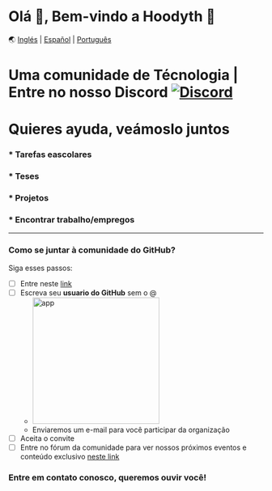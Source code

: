 # Olá 👋, Bem-vindo a Hoodyth 🚀

🌏 [Inglés](https://github.com/hoodyth/.github/blob/main/profile/README.en.md) | [Español](https://github.com/hoodyth/.github/blob/main/profile/README.md) | [Português](https://github.com/hoodyth/.github/blob/main/profile/README.pt-br.md)

# Uma comunidade de Técnologia | Entre no nosso Discord <a href="https://discord.gg/VJe9gqEZ">![Discord](https://img.shields.io/badge/Discord-7289DA?style=flat-square&logo=discord&logoColor=white)</a>

# Quieres ayuda, veámoslo juntos
### * Tarefas eascolares
### * Teses
### * Projetos
### * Encontrar trabalho/empregos

<hr>

### Como se juntar à comunidade do GitHub?

Siga esses passos: 

- [ ] Entre neste <a href="https://hoodyth.herokuapp.com/" target="_blank">link</a>
- [ ] Escreva seu **usuario do GitHub** sem o @
    - <a href="https://hoodyth.herokuapp.com/" target="_blank"><img width="250" alt="app" src="https://user-images.githubusercontent.com/23409026/195025721-907a0c80-e7e7-4389-9ed5-10f1eabb714e.png"></a>
    - Enviaremos um e-mail para você participar da organização
- [ ] Aceita o convite
- [ ] Entre no fórum da comunidade para ver nossos próximos eventos e conteúdo exclusivo [neste link](https://github.com/orgs/hoodyth/discussions)

### Entre em contato conosco, queremos ouvir você!
